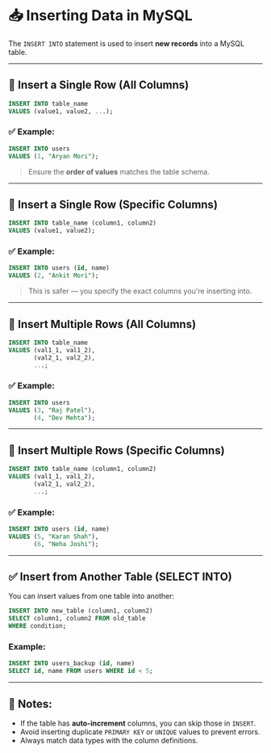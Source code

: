 
# 📥 Inserting Data in MySQL

The `INSERT INTO` statement is used to insert **new records** into a MySQL table.

---

## 🔹 Insert a Single Row (All Columns)

```sql
INSERT INTO table_name
VALUES (value1, value2, ...);
```

### ✅ Example:
```sql
INSERT INTO users
VALUES (1, "Aryan Mori");
```

> Ensure the **order of values** matches the table schema.

---

## 🔹 Insert a Single Row (Specific Columns)

```sql
INSERT INTO table_name (column1, column2)
VALUES (value1, value2);
```

### ✅ Example:
```sql
INSERT INTO users (id, name)
VALUES (2, "Ankit Mori");
```

> This is safer — you specify the exact columns you're inserting into.

---

## 🔹 Insert Multiple Rows (All Columns)

```sql
INSERT INTO table_name
VALUES (val1_1, val1_2),
       (val2_1, val2_2),
       ...;
```

### ✅ Example:
```sql
INSERT INTO users
VALUES (3, "Raj Patel"),
       (4, "Dev Mehta");
```

---

## 🔹 Insert Multiple Rows (Specific Columns)

```sql
INSERT INTO table_name (column1, column2)
VALUES (val1_1, val1_2),
       (val2_1, val2_2),
       ...;
```

### ✅ Example:
```sql
INSERT INTO users (id, name)
VALUES (5, "Karan Shah"),
       (6, "Neha Joshi");
```

---

## ✅ Insert from Another Table (SELECT INTO)

You can insert values from one table into another:

```sql
INSERT INTO new_table (column1, column2)
SELECT column1, column2 FROM old_table
WHERE condition;
```

### Example:
```sql
INSERT INTO users_backup (id, name)
SELECT id, name FROM users WHERE id < 5;
```

---

## 🛑 Notes:

- If the table has **auto-increment** columns, you can skip those in `INSERT`.
- Avoid inserting duplicate `PRIMARY KEY` or `UNIQUE` values to prevent errors.
- Always match data types with the column definitions.
